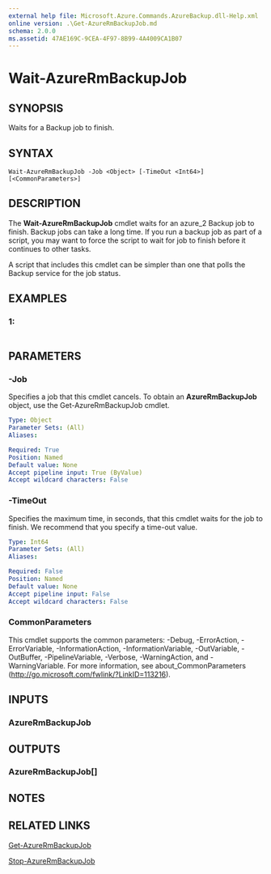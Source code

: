 ```yaml
---
external help file: Microsoft.Azure.Commands.AzureBackup.dll-Help.xml
online version: .\Get-AzureRmBackupJob.md
schema: 2.0.0
ms.assetid: 47AE169C-9CEA-4F97-8B99-4A4009CA1B07
---
```


# Wait-AzureRmBackupJob

## SYNOPSIS
Waits for a Backup job to finish.

## SYNTAX

```
Wait-AzureRmBackupJob -Job <Object> [-TimeOut <Int64>] [<CommonParameters>]
```

## DESCRIPTION
The **Wait-AzureRmBackupJob** cmdlet waits for an azure_2 Backup job to finish.
Backup jobs can take a long time.
If you run a backup job as part of a script, you may want to force the script to wait for job to finish before it continues to other tasks.

A script that includes this cmdlet can be simpler than one that polls the Backup service for the job status.

## EXAMPLES

### 1:
```

```

## PARAMETERS

### -Job
Specifies a job that this cmdlet cancels.
To obtain an **AzureRmBackupJob** object, use the Get-AzureRmBackupJob cmdlet.

```yaml
Type: Object
Parameter Sets: (All)
Aliases: 

Required: True
Position: Named
Default value: None
Accept pipeline input: True (ByValue)
Accept wildcard characters: False
```

### -TimeOut
Specifies the maximum time, in seconds, that this cmdlet waits for the job to finish.
We recommend that you specify a time-out value.

```yaml
Type: Int64
Parameter Sets: (All)
Aliases: 

Required: False
Position: Named
Default value: None
Accept pipeline input: False
Accept wildcard characters: False
```

### CommonParameters
This cmdlet supports the common parameters: -Debug, -ErrorAction, -ErrorVariable, -InformationAction, -InformationVariable, -OutVariable, -OutBuffer, -PipelineVariable, -Verbose, -WarningAction, and -WarningVariable. For more information, see about_CommonParameters (http://go.microsoft.com/fwlink/?LinkID=113216).

## INPUTS

### AzureRmBackupJob

## OUTPUTS

### AzureRmBackupJob[]

## NOTES

## RELATED LINKS

[Get-AzureRmBackupJob](.\Get-AzureRmBackupJob.md)

[Stop-AzureRmBackupJob](.\Stop-AzureRmBackupJob.md)



